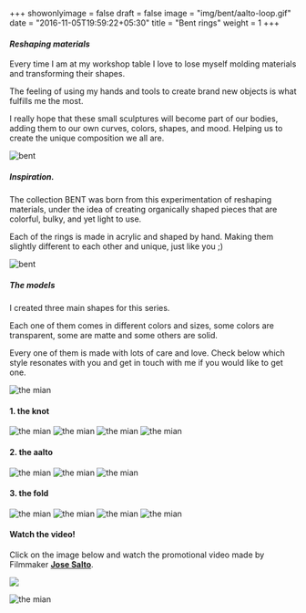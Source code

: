 +++
showonlyimage = false
draft = false
image = "img/bent/aalto-loop.gif"
date = "2016-11-05T19:59:22+05:30"
title = "Bent rings"
weight = 1
+++
<!--more-->

#### *Reshaping materials*

Every time I am at my workshop table I love to lose myself molding materials and transforming their shapes.

The feeling of using my hands and tools to create brand new objects is what fulfills me the most. 

I really hope that these small sculptures will become part of our bodies, adding them to our own curves, colors, shapes, and mood. Helping us to create the unique composition we all are.

![bent](/img/bent/knot-loop.gif)

##### *Inspiration.*

The collection BENT was born from this experimentation of reshaping materials, under the idea of creating organically shaped pieces that are colorful, bulky, and yet light to use.

Each of the rings is made in acrylic and shaped by hand. Making them slightly different to each other and unique, just like you ;)


![bent](/img/bent/bent-icons.svg)

##### *The models*

I created three main shapes for this series. 

Each one of them comes in different colors and sizes, some colors are transparent, some are matte and some others are solid.

Every one of them is made with lots of care and love. Check below which style resonates with you and get in touch with me if you would like to get one.

![the mian](/img/bent/aalto-loop.gif)

#### 1. the knot

![the mian](/img/bent/the_knot.svg)
![the mian](/img/bent/knot.jpg)
![the mian](/img/bent/knot2.jpg)
![the mian](/img/bent/bent4.jpg)

#### 2. the aalto

![the mian](/img/bent/the_aalto.svg)
![the mian](/img/bent/aalto.jpg)
![the mian](/img/bent/aalto2.jpg)

#### 3. the fold

![the mian](/img/bent/the_fold.svg)
![the mian](/img/bent/the_fold2.jpg)
![the mian](/img/bent/the_fold3.jpg)
![the mian](/img/bent/the_fold.jpg)

#### Watch the video!

Click on the image below and watch the promotional video made by Filmmaker [**Jose Salto**](https://vimeo.com/josesalto).

[![](/img/bent/round_bent_small.gif)](https://www.vimeo.com/675367532)

![the mian](/img/bent/bent-gif-small.gif)

